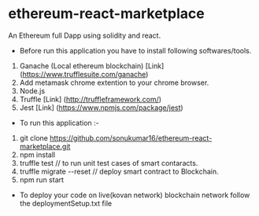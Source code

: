 # ethereum-react-marketplace
An Ethereum full Dapp using solidity and react.

* Before run this application you have to install following softwares/tools.
1. Ganache (Local ethereum blockchain) [Link] (https://www.trufflesuite.com/ganache) 
2. Add metamask chrome extention to your chrome browser.
3. Node.js
4. Truffle [Link] (http://truffleframework.com/)
5. Jest [Link] (https://www.npmjs.com/package/jest)

* To run this application :-
1. git clone https://github.com/sonukumar16/ethereum-react-marketplace.git
2. npm install
3. truffle test // to run unit test cases of smart contaracts.
4. truffle migrate --reset // deploy smart contract to Blockchain.
4. npm run start 

* To deploy your code on live(kovan network) blockchain network follow the deploymentSetup.txt file

